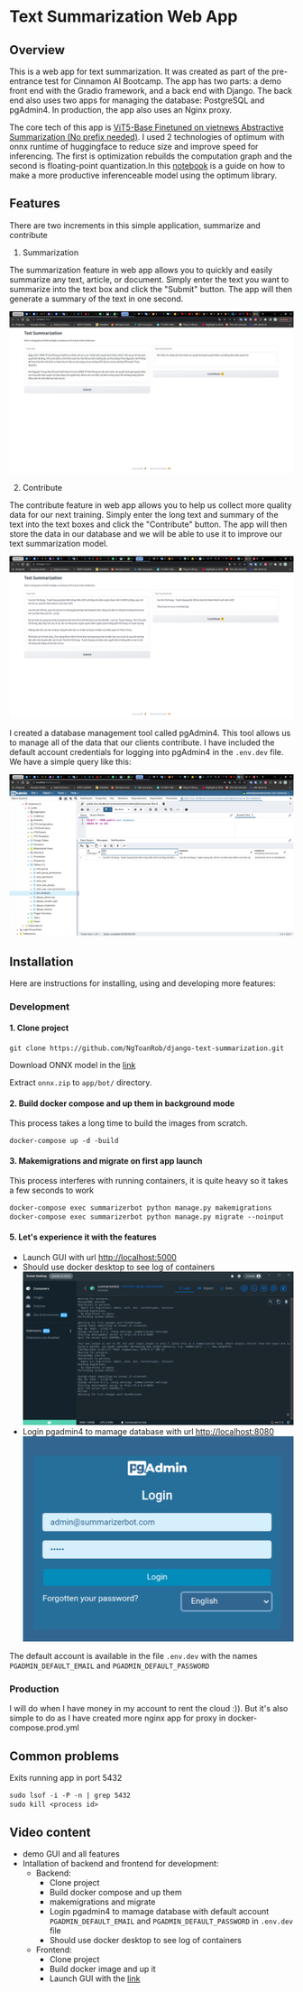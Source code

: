 # Text Summarization Web App

## Overview

This is a web app for text summarization. It was created as part of the pre-entrance test for Cinnamon AI Bootcamp. The app has two parts: a demo front end with the Gradio framework, and a back end with Django. The back end also uses two apps for managing the database: PostgreSQL and pgAdmin4. In production, the app also uses an Nginx proxy.

The core tech of this app is [ViT5-Base Finetuned on vietnews Abstractive Summarization (No prefix needed)](https://huggingface.co/VietAI/vit5-base-vietnews-summarization). I used 2 technologies of optimum with onnx runtime of huggingface to reduce size and improve speed for inferencing. The first is optimization  rebuilds the computation graph and the second is floating-point quantization.In this [notebook](app/bot/model/onnx.ipynb) is a guide on how to make a more productive inferenceable model using the optimum library.

## Features
There are two increments in this simple application, summarize and contribute

1. Summarization

The summarization feature in web app allows you to quickly and easily summarize any text, article, or document. Simply enter the text you want to summarize into the text box and click the "Submit" button. The app will then generate a summary of the text in one second.

![Image demo summarize](docs/images/summarize.jpg)

2. Contribute

The contribute feature in web app allows you to help us collect more quality data for our next training. Simply enter the long text and summary of the text into the text boxes and click the "Contribute" button. The app will then store the data in our database and we will be able to use it to improve our text summarization model.

![Image demo contribute](docs/images/contribute.png)

I created a database management tool called pgAdmin4. This tool allows us to manage all of the data that our clients contribute. I have included the default account credentials for logging into pgAdmin4 in the `.env.dev` file. We have a simple query like this:

![Contributed data](docs/images/database.png)


## Installation
Here are instructions for installing, using and developing more features:
### Development
#### 1. Clone project
```
git clone https://github.com/NgToanRob/django-text-summarization.git
```

Download ONNX model in the [link](https://drive.google.com/file/d/1nCHJJ8ZilX7KNno0r1gIOkXu5U9u9foW/view?usp=sharing)

Extract `onnx.zip` to `app/bot/` directory.

#### 2. Build docker compose and up them in background mode
This process takes a long time to build the images from scratch.
```
docker-compose up -d -build
```
#### 3. Makemigrations and migrate on first app launch
This process interferes with running containers, it is quite heavy so it takes a few seconds to work
```
docker-compose exec summarizerbot python manage.py makemigrations
docker-compose exec summarizerbot python manage.py migrate --noinput
```




#### 5. Let's experience it with the features
- Launch GUI with url [http://localhost:5000](http://localhost:5000)
- Should use docker desktop to see log of containers
![Image ogs](docs/images/logs.png)
- Login pgadmin4 to mamage database with url [http://localhost:8080](http://localhost:8080)
![Image login](docs/images/login-pgadmin.png)

The default account is available in the file `.env.dev` with the names `PGADMIN_DEFAULT_EMAIL` and `PGADMIN_DEFAULT_PASSWORD`

### Production
I will do when I have money in my account to rent the cloud :)). But it's also simple to do as I have created more nginx app for proxy in docker-compose.prod.yml


## Common problems
Exits running app in port 5432
```
sudo lsof -i -P -n | grep 5432
sudo kill <process id>
```

## Video content
- demo GUI and all features
- Intallation of backend and frontend for development:
    - Backend:
        - Clone project
        - Build docker compose and up them 
        - makemigrations and migrate
        - Login pgadmin4 to mamage database with default account `PGADMIN_DEFAULT_EMAIL` and `PGADMIN_DEFAULT_PASSWORD` in `.env.dev` file
        - Should use docker desktop to see log of containers
    - Frontend:
        - Clone project 
        - Build docker image and up it
        - Launch GUI with the [link](http://127.0.0.1:7860/)







